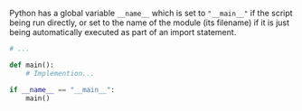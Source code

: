 Python has a global variable `__name__` which is set to `"__main__"` if the script being run directly, or set to the name of the module (its filename) if it is just being automatically executed as part of an import statement.

```python hlt:6
# ...

def main():
    # Implemention...

if __name__ == "__main__":
    main()
```


